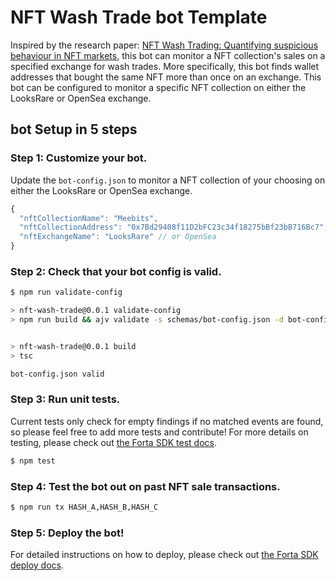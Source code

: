 # NFT Wash Trade bot Template

Inspired by the research paper: [NFT Wash Trading: Quantifying suspicious behaviour in NFT markets](https://arxiv.org/abs/2202.03866), this bot can monitor a NFT collection's sales on a specified exchange for wash trades. More specifically, this bot finds wallet addresses that bought the same NFT more than once on an exchange. This bot can be configured to monitor a specific NFT collection on either the LooksRare or OpenSea exchange.

## bot Setup in 5 steps

### Step 1: Customize your bot.

Update the `bot-config.json` to monitor a NFT collection of your choosing on either the LooksRare or OpenSea exchange.

```javascript
{
  "nftCollectionName": "Meebits",
  "nftCollectionAddress": "0x7Bd29408f11D2bFC23c34f18275bBf23bB716Bc7", // Any ERC-721 Contract
  "nftExchangeName": "LooksRare" // or OpenSea
}
```

### Step 2: Check that your bot config is valid.

```bash
$ npm run validate-config

> nft-wash-trade@0.0.1 validate-config
> npm run build && ajv validate -s schemas/bot-config.json -d bot-config.json


> nft-wash-trade@0.0.1 build
> tsc

bot-config.json valid
```

### Step 3: Run unit tests.

Current tests only check for empty findings if no matched events are found, so please feel free to add more tests and contribute! For more details on testing, please check out [the Forta SDK test docs](https://docs.forta.network/en/latest/testing/).

```bash
$ npm test
```

### Step 4: Test the bot out on past NFT sale transactions.

```bash
$ npm run tx HASH_A,HASH_B,HASH_C
```

### Step 5: Deploy the bot!

For detailed instructions on how to deploy, please check out [the Forta SDK deploy docs](https://docs.forta.network/en/latest/deploying/).

